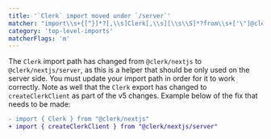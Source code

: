 ```yaml
---
title: '`Clerk` import moved under `/server`'
matcher: "import\\s+{[^}]*?[,\\s]Clerk[,\\s][\\s\\S]*?from\\s+['\"]@clerk\\/nextjs(?!\/server)[\\s\\S]*?['\"]"
category: 'top-level-imports'
matcherFlags: 'm'
---
```


The `Clerk` import path has changed from `@clerk/nextjs` to `@clerk/nextjs/server`, as this is a helper that should be only used on the server side. You must update your import path in order for it to work correctly. Note as well that the `Clerk` export has changed to `createClerkClient` as part of the v5 changes. Example below of the fix that needs to be made:

```diff
- import { Clerk } from "@clerk/nextjs"
+ import { createClerkClient } from "@clerk/nextjs/server"
```
